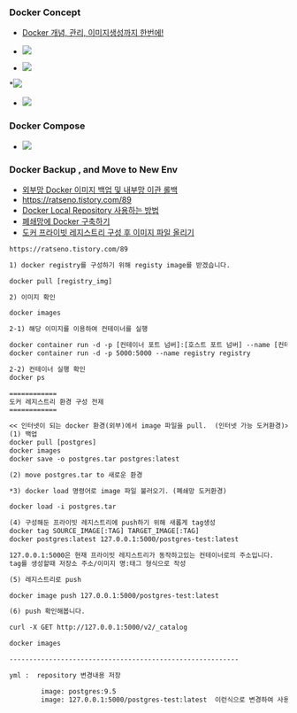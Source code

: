 ### Docker Concept

* [Docker 개념, 관리, 이미지생성까지 한번에!](https://cultivo-hy.github.io/docker/image/usage/2019/03/14/Docker%EC%A0%95%EB%A6%AC/)
* ![](https://subicura.com/assets/article_images/2017-01-19-docker-guide-for-beginners-1/image-layer.png)

* ![](https://subicura.com/assets/article_images/2017-01-19-docker-guide-for-beginners-1/image-url.png)
 
 *![](https://subicura.com/assets/article_images/2017-02-10-docker-guide-for-beginners-create-image-and-deploy/create-image.png)
 
 * ![](https://subicura.com/assets/article_images/2017-02-10-docker-guide-for-beginners-create-image-and-deploy/docker-registry.png)
 
### Docker Compose
* ![](http://raccoonyy.github.io/content/images/2017/03/docker-compose-yml.png)
### Docker Backup , and Move to New Env

* [외부망 Docker 이미지 백업 및 내부망 이관 롤백](https://waspro.tistory.com/514)
* https://ratseno.tistory.com/89
* [Docker Local Repository 사용하는 방법](https://snowdeer.github.io/docker/2018/01/24/docker-use-local-repository/)
* [폐쇄망에 Docker 구축하기](https://waspro.tistory.com/465?category=831750%EF%BB%BF)
* [도커 프라이빗 레지스트리 구성 후 이미지 파일 올리기](https://ratseno.tistory.com/89)

  
```txt
https://ratseno.tistory.com/89

1) docker registry를 구성하기 위해 registy image를 받겠습니다.

docker pull [registry_img]

2) 이미지 확인

docker images

2-1) 해당 이미지를 이용하여 컨테이너를 실행

docker container run -d -p [컨테이너 포트 넘버]:[호스트 포트 넘버] --name [컨테이너명] registry
docker container run -d -p 5000:5000 --name registry registry

2-2) 컨테이너 실행 확인
docker ps

============
도커 레지스트리 환경 구성 전제
============

<< 인터넷이 되는 docker 환경(외부)에서 image 파일을 pull.  (인터넷 가능 도커환경)>>
(1) 백업
docker pull [postgres]
docker images
docker save -o postgres.tar postgres:latest

(2) move postgres.tar to 새로운 환경

*3) docker load 명령어로 image 파일 불러오기. (폐쇄망 도커환경)

docker load -i postgres.tar

(4) 구성해둔 프라이빗 레지스트리에 push하기 위해 새롭게 tag생성
docker tag SOURCE_IMAGE[:TAG] TARGET_IMAGE[:TAG]
docker postgres:latest 127.0.0.1:5000/postgres-test:latest

127.0.0.1:5000은 현재 프라이빗 레지스트리가 동작하고있는 컨테이너로의 주소입니다.
tag를 생성할때 저장소 주소/이미지 명:태그 형식으로 작성

(5) 레지스트리로 push

docker image push 127.0.0.1:5000/postgres-test:latest

(6) push 확인해봅니다.  

curl -X GET http://127.0.0.1:5000/v2/_catalog

docker images

----------------------------------------------------------

yml :  repository 변경내용 저장

        image: postgres:9.5 
        image: 127.0.0.1:5000/postgres-test:latest  이런식으로 변경하여 사용할수 있습니다.
```        
